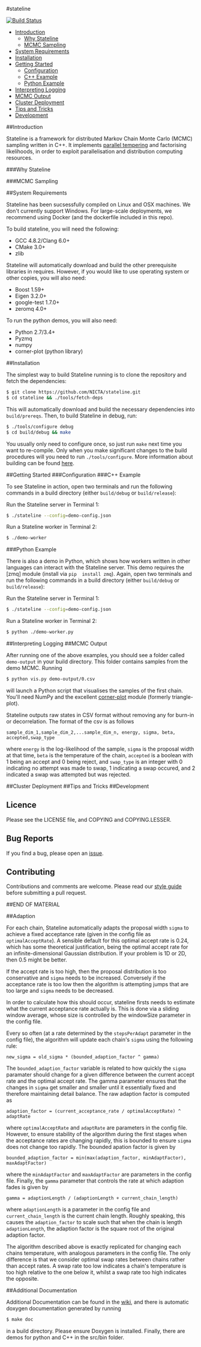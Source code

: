 #stateline

[![Build Status](https://travis-ci.org/NICTA/stateline.svg)](https://travis-ci.org/NICTA/stateline)


- [Introduction](#introduction)
    - [Why Stateline](#why-stateline)
    - [MCMC Sampling](#mcmc-sampling)
- [System Requirements](#system-requirements)
- [Installation](#building)
- [Getting Started](#getting-started)
    - [Configuration](#configuration)
    - [C++ Example](#c++-example)
    - [Python Example](#python-example)
- [Interpreting Logging](#interpreting-logging)
- [MCMC Output](#mcmc-output)
- [Cluster Deployment](#cluster-deployment)
- [Tips and Tricks](#tips-and-tricks)
- [Development](#development)


##Introduction

Stateline is a framework for distributed Markov Chain Monte Carlo (MCMC) sampling written in C++. It implements [parallel tempering](http://en.wikipedia.org/wiki/Parallel_tempering) and factorising likelihoods, in order to exploit parallelisation and distribution computing resources.

###Why Stateline

###MCMC Sampling

##System Requirements

Stateline has been sucsessfully compiled on Linux and OSX machines. We don't currently support Windows. For large-scale deployments, we recommend using Docker (and the dockerfile included in this repo).

To build stateline, you will need the following:

* GCC 4.8.2/Clang 6.0+
* CMake 3.0+
* zlib 

Stateline will automatically download and build the other prerequisite libraries in requires. However, if you would like to use
operating system or other copies, you will also need:

* Boost 1.59+
* Eigen 3.2.0+
* google-test 1.7.0+
* zeromq 4.0+

To run the python demos, you will also need:

* Python 2.7/3.4+
* Pyzmq
* numpy
* corner-plot (python library)

##Installation

The simplest way to build Stateline running is to clone the repository and fetch the dependencies:

```bash
$ git clone https://github.com/NICTA/stateline.git
$ cd stateline && ./tools/fetch-deps
```

This will automatically download and build the necessary dependencies into `build/prereqs`. Then, to build Stateline in debug, run:

```bash
$ ./tools/configure debug
$ cd build/debug && make
```

You usually only need to configure once, so just run `make` next time you want to re-compile. Only when you make significant changes to the build procedures will you need to run `./tools/configure`. More information about building can be found [here](https://github.com/NICTA/stateline/wiki/Installation-Guide).


##Getting Started
###Configuration
###C++ Example

To see Stateline in action, open two terminals and run the following commands in a build directory (either `build/debug` or `build/release`):

Run the Stateline server in Terminal 1:

```bash
$ ./stateline --config=demo-config.json
```

Run a Stateline worker in Terminal 2:

```bash
$ ./demo-worker
```

###Python Example

There is also a demo in Python, which shows how workers written in other languages can interact with the Stateline server. This demo requires the [zmq] module (install via `pip  install zmq`). Again, open two terminals and run the following commands in a build directory (either `build/debug` or `build/release`):

Run the Stateline server in Terminal 1:

```bash
$ ./stateline --config=demo-config.json
```

Run a Stateline worker in Terminal 2:

```bash
$ python ./demo-worker.py
```


##Interpreting Logging
##MCMC Output

After running one of the above examples,  you should see a folder called `demo-output` in your build directory. This folder contains samples from the demo MCMC. Running

```bash
$ python vis.py demo-output/0.csv
```

will launch a Python script that visualises the samples of the first chain. You'll need NumPy and the excellent [corner-plot](https://github.com/dfm/corner.py) module (formerly triangle-plot).


Stateline outputs raw states in CSV format without removing any for burn-in or
decorrelation. The format of the csv is as follows

    sample_dim_1,sample_dim_2,...sample_dim_n, energy, sigma, beta, accepted,swap_type

where `energy` is the log-likelihood of the sample, `sigma` is the proposal
width at that time, `beta` is the temperature of the chain, `accepted` is a
boolean with 1 being an accept and 0 being reject, and `swap_type` is an
integer with 0 indicating no attempt was made to swap, 1 indicating a swap
occured, and 2 indicated a swap was attempted but was rejected.


##Cluster Deployment
##Tips and Tricks
##Development


Licence
-------
Please see the LICENSE file, and COPYING and COPYING.LESSER.

Bug Reports
-----------
If you find a bug, please open an [issue](http://github.com/NICTA/stateline/issues).

Contributing 
------------
Contributions and comments are welcome. Please read our [style guide](https://github.com/NICTA/stateline/wiki/Coding-Style-Guidelines) before submitting a pull request.


##END OF MATERIAL

##Adaption

For each chain, Stateline automatically adapts the proposal width `sigma` to
achieve a fixed acceptance rate (given in the config file as
`optimalAcceptRate`). A sensible default for this optimal accept rate is 0.24,
which has some theoretical justification, being the optimal accept rate for an
infinite-dimensional Gaussian distribution. If your problem is 1D or 2D, then
0.5 might be better.

If the accept rate is too high, then the proposal distribution is too
conservative and `sigma` needs to be increased. Conversely if the acceptance
rate is too low then the algorithm is attempting jumps that are too large and
`sigma` needs to be decreased. 

In order to calculate how this should occur, stateline firsts needs to estimate
what the current acceptance rate actually is. This is done via a sliding window
average, whose size is controlled by the windowSize parameter in the config
file.

Every so often (at a rate determined by the `stepsPerAdapt` parameter in the
config file), the algorithm will update each chain's `sigma` using the following
rule:
    
    new_sigma = old_sigma * (bounded_adaption_factor ^ gamma)

The `bounded_adaption_factor` variable is related to how quickly the
`sigma` paramater should change for a given difference between the current accept
rate and the optimal accept rate. The gamma parameter ensures that the changes
in `sigma` get smaller and smaller until it essentially fixed and therefore
maintaining detail balance. The raw adaption factor is computed as 

    adaption_factor = (current_acceptance_rate / optimalAcceptRate) ^ adaptRate

where `optimalAcceptRate` and `adaptRate` are parameters in the config file.
However, to ensure stability of the algorithm during the first stages when the
acceptance rates are changing rapidly, this is bounded to ensure `sigma` does not
change too rapidly. The bounded apation factor is given by
      
    bounded_adaption_factor = min(max(adaption_factor, minAdaptFactor), maxAdaptFactor)

where the `minAdaptFactor` and `maxAdaptFactor` are parameters in the config
file. Finally, the `gamma` parameter that controls the rate at which adaption
fades is given by

    gamma = adaptionLength / (adaptionLength + current_chain_length)      

where `adaptionLength` is a parameter in the config file and `current_chain_length`
is the current chain length. Roughly speaking, this causes the
`adaption_factor` to scale such that when the chain is length `adaptionLength`, the adaption factor
is the square root of the original adaption factor.

The algorithm described above is exactly replicated for changing each chains
temperature, with analogous parameters in the config file. The only difference
is that we consider optimal swap rates between chains rather than accept rates.
A swap rate too low indicates a chain's temperature is too high relative to the
one below it, whilst a swap rate too high indicates the opposite. 


##Additional Documentation

Additional Documentation can be found in the
[wiki](http://github.com/NICTA/stateline/wiki), and there is automatic doxygen documentation generated by running

```bash
$ make doc
```

in a build directory. Please ensure Doxygen is installed. Finally, there are demos for python and C++ in the src/bin folder.

